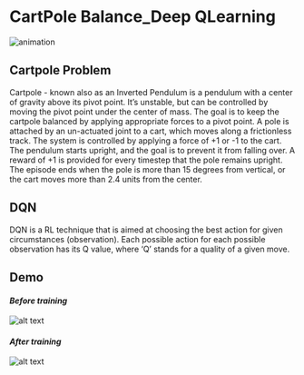 
# CartPole Balance_Deep QLearning 


![animation](https://cdn-images-1.medium.com/max/1600/1*k21guf6QlOMpVJPw1Z3Vlw.gif)
## Cartpole Problem
Cartpole - known also as an Inverted Pendulum is a pendulum with a center of gravity above its pivot point. It’s unstable, but can be controlled by moving the pivot point under the center of mass. The goal is to keep the cartpole balanced by applying appropriate forces to a pivot point.
A pole is attached by an un-actuated joint to a cart, which moves along a frictionless track. The system is controlled by applying a force of +1 or -1 to the cart. The pendulum starts upright, and the goal is to prevent it from falling over. A reward of +1 is provided for every timestep that the pole remains upright. The episode ends when the pole is more than 15 degrees from vertical, or the cart moves more than 2.4 units from the center.
## DQN 
DQN is a RL technique that is aimed at choosing the best action for given circumstances (observation). Each possible action for each possible observation has its Q value, where ‘Q’ stands for a quality of a given move.


## Demo


#### *Before training*
![alt text](https://github.com/farhadvaseghi/CartPole/Before_training.gif)
#### *After training*
![alt text](https://github.com/farhadvaseghi/CartPole/After_training.gif)
